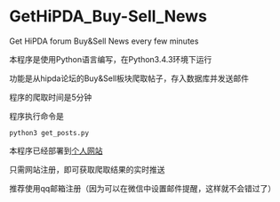# GetHiPDA_Buy-Sell_News
Get HiPDA forum Buy&amp;Sell News every few minutes

本程序是使用Python语言编写，在Python3.4.3环境下运行

功能是从hipda论坛的Buy&Sell板块爬取帖子，存入数据库并发送邮件

程序的爬取时间是5分钟

程序执行命令是

    python3 get_posts.py
    
    
本程序已经部署到[个人网站](http://finalsatan.com/)

只需网站注册，即可获取爬取结果的实时推送

推荐使用qq邮箱注册（因为可以在微信中设置邮件提醒，这样就不会错过了）
